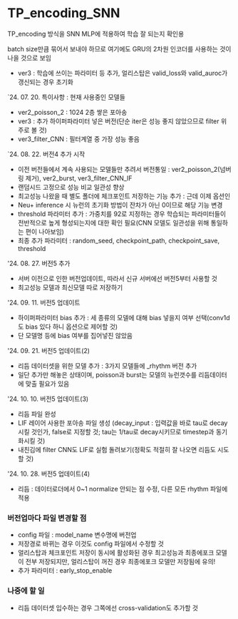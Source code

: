 # TP_encoding_SNN

TP_encoding 방식을 SNN MLP에 적용하여 학습 잘 되는지 확인용

batch size만큼 묶어서 보내야 하므로 여기에도 GRU의 2차원 인코더를 사용하는 것이 나을 것으로 보임

- ver3 : 학습에 쓰이는 파라미터 등 추가, 얼리스탑은 valid_loss와 valid_auroc가 갱신되는 경우 초기화
 
`24. 07. 20. 특이사항 : 현재 사용중인 모델들
- ver2_poisson_2 : 1024 2층 쌓은 포아송
- ver3 : 추가 하이퍼파라미터 넣은 버전(단순 iter은 성능 좋지 않았으므로 filter 위주로 볼 것)
- ver3_filter_CNN : 필터계열 중 가장 성능 좋음


`24. 08. 22. 버전4 추가 시작
- 이전 버전들에서 계속 사용되는 모델들만 추려서 버전통일 : ver2_poisson_2(넘버링 제거), ver2_burst, ver3_filter_CNN_IF
- 랜덤시드 고정으로 성능 비교 일관성 향상
- 최고성능 나왔을 때 별도 폴더에 체크포인트 저장하는 기능 추가 : 근데 이제 옵션인
- Neu+ inference 시 뉴런의 초기화 방법이 잔차가 아닌 0이므로 해당 기능 변경
- threshold 파라미터 추가 : 가중치를 92로 지정하는 경우 학습되는 파라미터들이 전반적으로 높게 형성되는지에 대한 확인 필요(CNN 모델도 일관성을 위해 통일하는 편이 나아보임)
- 최종 추가 파라미터 : random_seed, checkpoint_path, checkpoint_save, threshold

'24. 08. 27. 버전5 추가
- 서버 이전으로 인한 버전업데이트, 따라서 신규 서버에선 버전5부터 사용할 것
- 최고성능 모델과 최신모델 따로 저장하기

'24. 09. 11. 버전5 업데이트
- 하이퍼파라미터 bias 추가 : 세 종류의 모델에 대해 bias 넣을지 여부 선택(conv1d도 bias 있다 하니 옵션으로 제어할 것)
- 단 모델명 등에 bias 여부를 집어넣진 않았음

'24. 09. 21. 버전5 업데이트(2)
- 리듬 데이터셋을 위한 모델 추가 : 3가지 모델들에 _rhythm 버전 추가
- 일단 추가만 해놓은 상태이며, poisson과 burst는 모델의 뉴런갯수를 리듬데이터에 맞출 필요가 있음

'24. 10. 10. 버전5 업데이트(3)
- 리듬 파일 완성
- LIF 레이어 사용한 포아송 파일 생성 (decay_input : 입력값을 바로 tau로 decay시킬 것인가, false로 지정할 것; tau는 1/tau로 decay시키므로 timestep과 동기화시킬 것)
- 내친김에 filter CNN도 LIF로 실험 돌려보기(정확도 적절히 잘 나오면 리듬도 시도할 것)

'24. 10. 28. 버전5 업데이트(4)
- 리듬 : 데이터로더에서 0~1 normalize 안되는 점 수정, 다른 모든 rhythm 파일에 적용



### 버전업마다 파일 변경할 점
- config 파일 : model_name 변수명에 버전업
- 저장경로 바뀌는 경우 이것도 config 파일에서 수정할 것
- 얼리스탑과 체크포인트 저장이 동시에 활성화된 경우 최고성능과 최종에포크 모델이 전부 저장되지만, 얼리스탑이 꺼진 경우 최종에포크 모델만 저장됨에 유의!
- 추가 파라미터 : early_stop_enable

### 나중에 할 일
- 리듬 데이터셋 입수하는 경우 그쪽에선 cross-validation도 추가할 것